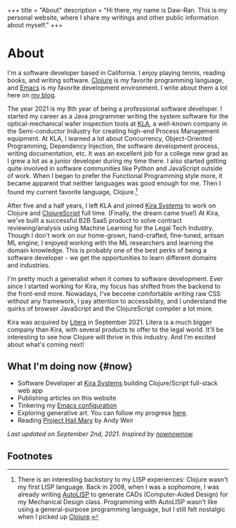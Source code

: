 +++
title = "About"
description = "Hi there, my name is Daw-Ran. This is my personal website, where I share my writings and other public information about myself."
+++

# About

I'm a software developer based in California. I enjoy playing tennis, reading
books, and writing software.  [Clojure] is my favorite programming language, and
[Emacs] is my favorite development environment.  I write about them a lot here
on [my blog].

The year 2021 is my 8th year of being a professional software developer.  I
started my career as a Java programmer writing the system software for the
optical-mechanical wafer inspection tools at [KLA], a well-known company in the
Semi-conductor Industry for creating high-end Process Management equipment.  At
KLA, I learned a lot about Concurrency, Object-Oriented Programming, Dependency
Injection, the software development process, writing documentation, etc.  It was
an excellent job for a college new grad as I grew a lot as a junior developer
during my time there.  I also started getting quite involved in software
communities like Python and JavaScript outside of work.  When I began to prefer
the Functional Programming style more, it became apparent that neither languages
was good enough for me.  Then I found my current favorite language, Clojure.[^1]

After five and a half years, I left KLA and joined [Kira Systems] to work on
Clojure and [ClojureScript] full time.  (Finally, the dream came true!)  At
Kira, we've built a successful B2B SaaS product to solve contract
reviewing/analysis using Machine Learning for the Legal Tech Industry.  Though I
don't work on our home-grown, hand-crafted, fine-tuned, artisan ML engine, I
enjoyed working with the ML researchers and learning the domain knowledge.  This
is probably one of the best perks of being a software developer - we get the
opportunities to learn different domains and industries.

I'm pretty much a generalist when it comes to software development.  Ever since
I started working for Kira, my focus has shifted from the backend to the
front-end more.  Nowadays, I've become comfortable writing raw CSS without any
framework, I pay attention to accessibility, and I understand the quirks of
browser JavaScript and the ClojureScript compiler a lot more.

Kira was acquired by [Litera] in September 2021. Litera is a much bigger company
than Kira, with several products to offer to the legal world. It'll be
interesting to see how Clojure will thrive in this industry.  And I'm excited
about what's coming next!

## What I'm doing now {#now}

* Software Developer at [Kira Systems] building Clojure/Script full-stack web
  app
* Publishing articles on this website
* Tinkering my [Emacs configuration]
* Exploring generative art. You can follow my progress [here][sketches].
* Reading [Project Hail Mary] by Andy Weir

_Last updated on September 2nd, 2021. Inspired by [nownownow]._

## Footnotes

[^1]: There is an interesting backstory to my LISP experiences: Clojure wasn't
    my first LISP language.  Back in 2008, when I was a sophomore, I was already
    writing [AutoLISP] to generate CADs (Computer-Aided Design) for my
    Mechanical Design class.  Programming with AutoLISP wasn't like using a
    general-purpose programming language, but I still felt nostalgic when I
    picked up [Clojure].


[ClojureScript]: https://clojurescript.org/
[Clojure]: https://clojure.org/
[Emacs configuration]: https://github.com/dawranliou/emacs.d
[Emacs]: https://www.gnu.org/software/emacs/
[Kira Systems]: https://kirasystems.com/
[Project Hail Mary]: https://www.goodreads.com/book/show/54493401-project-hail-mary
[React]: https://reactjs.org/
[my blog]: @/blog/_index.md
[nownownow]: https://nownownow.com/about
[sketches]: https://github.com/dawranliou/sketch
[AutoLISP]:https://en.wikipedia.org/wiki/AutoLISP
[Litera]:https://www.litera.com/
[LISP]:https://en.wikipedia.org/wiki/Lisp_(programming_language)
[KLA]:https://www.kla-tencor.com/
